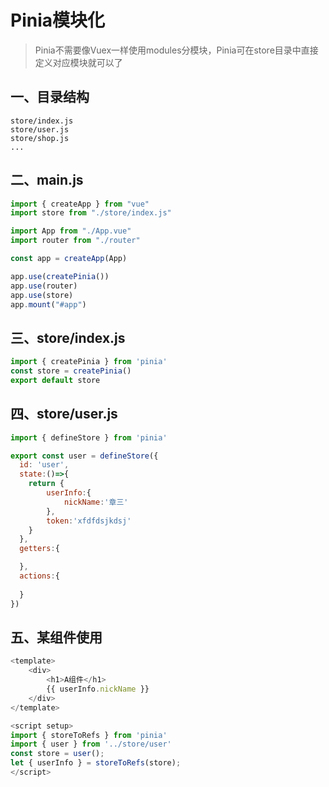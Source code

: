 # Pinia模块化

> Pinia不需要像Vuex一样使用modules分模块，Pinia可在store目录中直接定义对应模块就可以了

## 一、目录结构

    store/index.js
    store/user.js
    store/shop.js
    ...

## 二、main.js
```js
import { createApp } from "vue"
import store from "./store/index.js"

import App from "./App.vue"
import router from "./router"

const app = createApp(App)

app.use(createPinia())
app.use(router)
app.use(store)
app.mount("#app")
```


## 三、store/index.js

```js
import { createPinia } from 'pinia'
const store = createPinia()
export default store
```

## 四、store/user.js

```js
import { defineStore } from 'pinia'

export const user = defineStore({
  id: 'user',
  state:()=>{
  	return {
        userInfo:{
            nickName:'章三'
        },
        token:'xfdfdsjkdsj'
  	}
  },
  getters:{

  },
  actions:{
  	
  }
})
```

## 五、某组件使用

```js
<template>
	<div>
		<h1>A组件</h1>
		{{ userInfo.nickName }}
	</div>
</template>

<script setup>
import { storeToRefs } from 'pinia'
import { user } from '../store/user'
const store = user();
let { userInfo } = storeToRefs(store);
</script>
```


